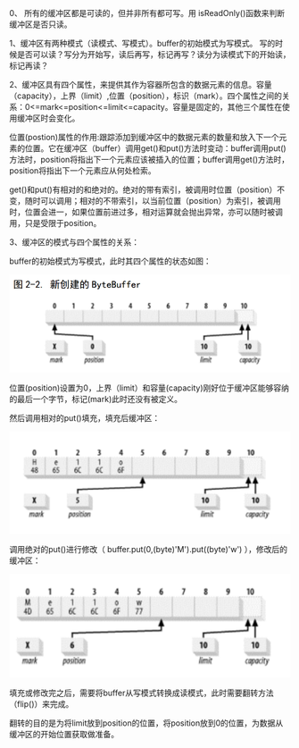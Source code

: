 0、 所有的缓冲区都是可读的，但并非所有都可写。用 isReadOnly\(\)函数来判断缓冲区是否只读。

1、缓冲区有两种模式（读模式、写模式）。buffer的初始模式为写模式。 写的时候是否可以读？写分为开始写，读后再写，标记再写？读分为读模式下的开始读，标记再读？

2、缓冲区具有四个属性，来提供其作为容器所包含的数据元素的信息。容量（capacity），上界（limit）,位置（position），标识（mark）。四个属性之间的关系：0&lt;=mark&lt;=position&lt;=limit&lt;=capacity。容量是固定的，其他三个属性在使用缓冲区时会变化。

位置\(postion\)属性的作用:跟踪添加到缓冲区中的数据元素的数量和放入下一个元素的位置。它在缓冲区（buffer）调用get\(\)和put\(\)方法时变动：buffer调用put\(\)方法时，position将指出下一个元素应该被插入的位置；buffer调用get\(\)方法时，position将指出下一个元素应从何处检索。

get\(\)和put\(\)有相对的和绝对的。绝对的带有索引，被调用时位置（position）不变，随时可以调用；相对的不带索引，以当前位置（position）为索引，被调用时，位置会进一，如果位置前进过多，相对运算就会抛出异常，亦可以随时被调用，只是受限于position。

3、缓冲区的模式与四个属性的关系：

buffer的初始模式为写模式，此时其四个属性的状态如图：

![](/assets/QQ截图20160929135844.png)

位置\(position\)设置为0，上界（limit）和容量\(capacity\)刚好位于缓冲区能够容纳的最后一个字节，标记\(mark\)此时还没有被定义。

然后调用相对的put\(\)填充，填充后缓冲区：

![](/assets/QQ截图20160929162718.png)

调用绝对的put\(\)进行修改（ buffer.put\(0,\(byte\)'M'\).put\(\(byte\)'w'\) ），修改后的缓冲区：

![](/assets/QQ截图20160929163006.png)

填充或修改完之后，需要将buffer从写模式转换成读模式，此时需要翻转方法（flip\(\)）来完成。

翻转的目的是为将limit放到position的位置，将position放到0的位置，为数据从缓冲区的开始位置获取做准备。

